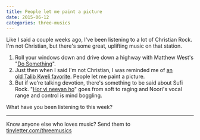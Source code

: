 ```yaml
---
title: People let me paint a picture
date: 2015-06-12
categories: three-musics
---
```


Like I said a couple weeks ago, I've been listening to a lot of Christian Rock. I'm not Christian, but there's some great, uplifting music on that station.

<ol>
	<li>Roll your windows down and drive down a highway with Matthew West's "<a href="https://www.youtube.com/watch?v=b_RjndG0IX8">Do Something</a>".</li>
	<li>Just then when I said I'm not Christian, I was reminded me of <a href="https://www.youtube.com/watch?v=ZD-peoN2APU">an old Talib Kweli favorite</a>. People let me paint a picture.</li>
	<li>But if we're talking devotion, there's something to be said about Sufi Rock. "<a href="https://www.youtube.com/watch?v=qUcaCYx0kzI">Hor vi neevan ho</a>" goes from soft to raging and Noori's vocal range and control is mind boggling.</li>
</ol>
What have you been listening to this week?

<hr> Know anyone else who loves music? Send them to <a href="http://tinyletter.com/threemusics">tinyletter.com/threemusics</a>
